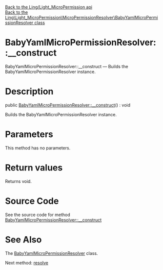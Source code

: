 [Back to the Ling/Light_MicroPermission api](https://github.com/lingtalfi/Light_MicroPermission/blob/master/doc/api/Ling/Light_MicroPermission.md)<br>
[Back to the Ling\Light_MicroPermission\MicroPermissionResolver\BabyYamlMicroPermissionResolver class](https://github.com/lingtalfi/Light_MicroPermission/blob/master/doc/api/Ling/Light_MicroPermission/MicroPermissionResolver/BabyYamlMicroPermissionResolver.md)


BabyYamlMicroPermissionResolver::__construct
================



BabyYamlMicroPermissionResolver::__construct — Builds the BabyYamlMicroPermissionResolver instance.




Description
================


public [BabyYamlMicroPermissionResolver::__construct](https://github.com/lingtalfi/Light_MicroPermission/blob/master/doc/api/Ling/Light_MicroPermission/MicroPermissionResolver/BabyYamlMicroPermissionResolver/__construct.md)() : void




Builds the BabyYamlMicroPermissionResolver instance.




Parameters
================

This method has no parameters.


Return values
================

Returns void.








Source Code
===========
See the source code for method [BabyYamlMicroPermissionResolver::__construct](https://github.com/lingtalfi/Light_MicroPermission/blob/master/MicroPermissionResolver/BabyYamlMicroPermissionResolver.php#L30-L34)


See Also
================

The [BabyYamlMicroPermissionResolver](https://github.com/lingtalfi/Light_MicroPermission/blob/master/doc/api/Ling/Light_MicroPermission/MicroPermissionResolver/BabyYamlMicroPermissionResolver.md) class.

Next method: [resolve](https://github.com/lingtalfi/Light_MicroPermission/blob/master/doc/api/Ling/Light_MicroPermission/MicroPermissionResolver/BabyYamlMicroPermissionResolver/resolve.md)<br>

